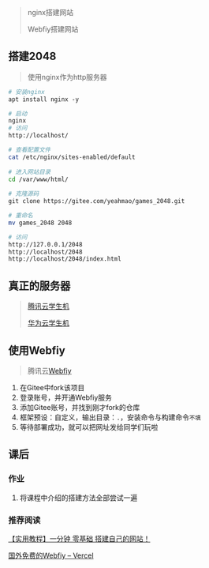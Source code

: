 > nginx搭建网站
>
> Webfiy搭建网站

## 搭建2048

> 使用nginx作为http服务器

```bash
# 安装nginx
apt install nginx -y

# 启动
nginx 
# 访问
http://localhost/

# 查看配置文件
cat /etc/nginx/sites-enabled/default
 
# 进入网站目录
cd /var/www/html/
 
# 克隆源码
git clone https://gitee.com/yeahmao/games_2048.git

# 重命名
mv games_2048 2048

# 访问
http://127.0.0.1/2048
http://localhost/2048
http://localhost/2048/index.html
```

## 真正的服务器

> [腾讯云学生机](https://cloud.tencent.com/act/campus)
>
> [华为云学生机](https://developer.huaweicloud.com/campus)

## 使用Webfiy

>  腾讯云[Webfiy](https://webify.cloudbase.net/)

1. 在Gitee中fork该项目
2. 登录账号，并开通Webfiy服务
3. 添加Gitee账号，并找到刚才fork的仓库
4. 框架预设：自定义，输出目录：`.`，安装命令与构建命令`不填`
5. 等待部署成功，就可以把网址发给同学们玩啦

## 课后

### 作业

1. 将课程中介绍的搭建方法全部尝试一遍

### 推荐阅读

[【实用教程】一分钟 零基础 搭建自己的网站！](https://www.bilibili.com/video/BV1yE411A7cu)

[国外免费的Webfiy – Vercel](https://vercel.com/)


